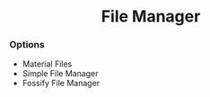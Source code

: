 <h1 align="center">File Manager</h1>

### Options

- Material Files
- Simple File Manager
- Fossify File Manager
